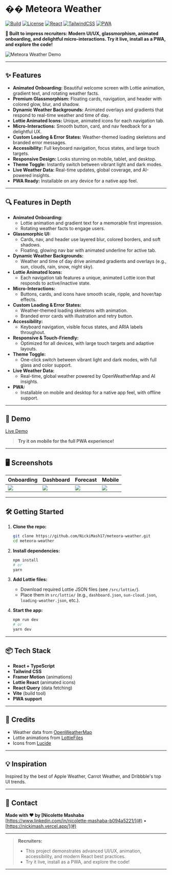 # ��️ Meteora Weather

[![Build](https://img.shields.io/badge/build-passing-brightgreen?style=flat-square)](https://github.com/yourusername/meteora-weather/actions)
[![License](https://img.shields.io/badge/license-MIT-blue.svg?style=flat-square)](LICENSE)
[![React](https://img.shields.io/badge/React-18-blue?logo=react&style=flat-square)](https://react.dev/)
[![TailwindCSS](https://img.shields.io/badge/TailwindCSS-3.x-38bdf8?logo=tailwindcss&style=flat-square)](https://tailwindcss.com/)
[![PWA](https://img.shields.io/badge/PWA-ready-5a0fc8?logo=pwa&style=flat-square)](https://web.dev/progressive-web-apps/)

**🚀 Built to impress recruiters: Modern UI/UX, glassmorphism, animated onboarding, and delightful micro-interactions. Try it live, install as a PWA, and explore the code!**

![Meteora Weather Demo](demo.gif) <!-- Replace with your own GIF or screenshot -->

---

## ✨ Features

- **Animated Onboarding:** Beautiful welcome screen with Lottie animation, gradient text, and rotating weather facts.
- **Premium Glassmorphism:** Floating cards, navigation, and header with colored glow, blur, and shadow.
- **Dynamic Weather Backgrounds:** Animated overlays and gradients that respond to real-time weather and time of day.
- **Lottie Animated Icons:** Unique, animated icons for each navigation tab.
- **Micro-Interactions:** Smooth button, card, and nav feedback for a delightful UX.
- **Custom Loading & Error States:** Weather-themed loading skeletons and branded error messages.
- **Accessibility:** Full keyboard navigation, focus states, and large touch targets.
- **Responsive Design:** Looks stunning on mobile, tablet, and desktop.
- **Theme Toggle:** Instantly switch between vibrant light and dark modes.
- **Live Weather Data:** Real-time updates, global coverage, and AI-powered insights.
- **PWA Ready:** Installable on any device for a native app feel.

---

## 🔍 Features in Depth

- **Animated Onboarding:**
  - Lottie animation and gradient text for a memorable first impression.
  - Rotating weather facts to engage users.
- **Glassmorphic UI:**
  - Cards, nav, and header use layered blur, colored borders, and soft shadows.
  - Floating, glowing nav bar with animated underline for active tab.
- **Dynamic Weather Backgrounds:**
  - Weather and time of day drive animated gradients and overlays (e.g., sun, clouds, rain, snow, night sky).
- **Lottie Animated Icons:**
  - Each navigation tab features a unique, animated Lottie icon that responds to active/inactive state.
- **Micro-Interactions:**
  - Buttons, cards, and icons have smooth scale, ripple, and hover/tap effects.
- **Custom Loading & Error States:**
  - Weather-themed loading skeletons with animation.
  - Branded error cards with illustration and retry button.
- **Accessibility:**
  - Keyboard navigation, visible focus states, and ARIA labels throughout.
- **Responsive & Touch-Friendly:**
  - Optimized for all devices, with large touch targets and adaptive layouts.
- **Theme Toggle:**
  - One-click switch between vibrant light and dark modes, with full glass and color support.
- **Live Weather Data:**
  - Real-time, global weather powered by OpenWeatherMap and AI insights.
- **PWA:**
  - Installable on mobile and desktop for a native app feel, with offline support.

---

## 🚀 Demo

[Live Demo](#) <!-- Add your deployed link here -->

> **Try it on mobile for the full PWA experience!**

---

## 🖥️ Screenshots

| Onboarding | Dashboard | Forecast | Mobile |
|------------|-----------|----------|--------|
| ![](onboarding.png) | ![](dashboard.png) | ![](forecast.png) | ![](mobile.png) |

---

## 🛠️ Getting Started

1. **Clone the repo:**
   ```bash
   git clone https://github.com/NickiMash17/meteora-weather.git
   cd meteora-weather
   ```

2. **Install dependencies:**
   ```bash
   npm install
   # or
   yarn
   ```

3. **Add Lottie files:**
   - Download required Lottie JSON files (see `/src/lottie/`).
   - Place them in `src/lottie/` (e.g., `dashboard.json`, `sun-cloud.json`, `loading-weather.json`, etc.).

4. **Start the app:**
   ```bash
   npm run dev
   # or
   yarn dev
   ```

---

## 📦 Tech Stack

- **React + TypeScript**
- **Tailwind CSS**
- **Framer Motion** (animations)
- **Lottie React** (animated icons)
- **React Query** (data fetching)
- **Vite** (build tool)
- **PWA support**

---

## 🙌 Credits

- Weather data from [OpenWeatherMap](https://openweathermap.org/)
- Lottie animations from [LottieFiles](https://lottiefiles.com/)
- Icons from [Lucide](https://lucide.dev/)

---

## 💡 Inspiration

Inspired by the best of Apple Weather, Carrot Weather, and Dribbble's top UI trends.

---

## 📣 Contact

**Made with ❤️ by [Nicolette Mashaba**  
[https://www.linkedin.com/in/nicolette-mashaba-b094a5221/](#) • [https://nickimash.vercel.app/](#)

---

> **Recruiters:**
> - This project demonstrates advanced UI/UX, animation, accessibility, and modern React best practices.
> - Try it live, install as a PWA, and explore the code!

---
